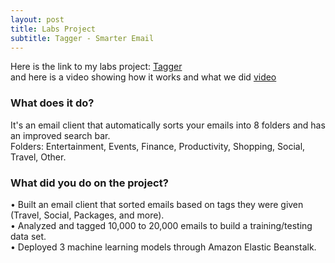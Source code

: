 ```yaml
---
layout: post
title: Labs Project
subtitle: Tagger - Smarter Email
---
```

Here is the link to my labs project: [Tagger](https://tagger-fe-revert.now.sh/)  
and here is a video showing how it works and what we did [video](https://drive.google.com/file/d/1hWgtgHQWiy11NycB7RYzcqBwC4UybmxO/view) 

### What does it do?

It's an email client that automatically sorts your emails into 8 folders and has an improved search bar.  
Folders: Entertainment, Events, Finance, Productivity, Shopping, Social, Travel, Other.   

### What did you do on the project?

• Built an email client that sorted emails based on tags they were given (Travel, Social, Packages, and more).  
• Analyzed and tagged 10,000 to 20,000 emails to build a training/testing data set.   
• Deployed 3 machine learning models through Amazon Elastic Beanstalk.
